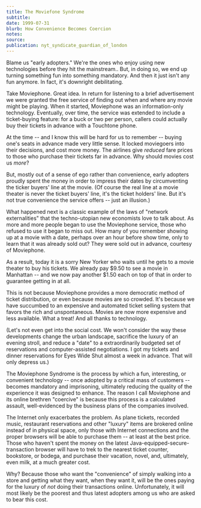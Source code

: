 ```yaml
---
title: The Moviefone Syndrome
subtitle:
date: 1999-07-31
blurb: How Convenience Becomes Coercion
notes:
source:
publication: nyt_syndicate_guardian_of_london
---
```


Blame us "early adopters." We're the ones who enjoy using new technologies before they hit the mainstream.. But, in doing so, we end up turning something fun into something mandatory. And then it just isn't any fun anymore. In fact, it's downright debilitating.

Take Moviephone. Great idea. In return for listening to a brief advertisement we were granted the free service of finding out when and where any movie might be playing. When it started, Moviephone was an information-only technology. Eventually, over time, the service was extended to include a ticket-buying feature: for a buck or two per person, callers could actually buy their tickets in advance with a Touchtone phone.

At the time -- and I know this will be hard for us to remember -- buying one's seats in advance made very little sense. It locked moviegoers into their decisions, and cost more money. The airlines give _reduced_ fare prices to those who purchase their tickets far in advance. Why should movies cost us _more_?

But, mostly out of a sense of ego rather than convenience, early adopters proudly spent the money in order to impress their dates by circumventing the ticker buyers' line at the movie. (Of course the real line at a movie theater is never the ticket buyers' line, it's the ticket holders' line. But it's not true convenience the service offers -- just an illusion.)

What happened next is a classic example of the laws of "network externalities" that the techno-utopian new economists love to talk about. As more and more people began to use the Moviephone service, those who refused to use it began to miss out. How many of you remember showing up at a movie with a date, perhaps over an hour before show time, only to learn that it was already sold out? They were sold out in advance, courtesy of Moviephone.

As a result, today it is a sorry New Yorker who waits until he gets to a movie theater to buy his tickets. We already pay $9.50 to see a movie in Manhattan -- and we now pay another $1.50 each on top of that in order to guarantee getting in at all.

This is not because Moviephone provides a more democratic method of ticket distribution, or even because movies are so crowded. It's because we have succumbed to an expensive and automated ticket selling system that favors the rich and unspontaneous. Movies are now more expensive and less available. What a treat! And all thanks to technology.

(Let's not even get into the social cost. We won't consider the way these developments change the urban landscape, sacrifice the luxury of an evening stroll, and reduce a "date" to a extraordinarily budgeted set of reservations and computer-assisted negotiations. I got my tickets and dinner reservations for Eyes Wide Shut almost a week in advance. That will only depress us.)

The Moviephone Syndrome is the process by which a fun, interesting, or convenient technology -- once adopted by a critical mass of customers -- becomes mandatory and imprisoning, ultimately reducing the quality of the experience it was designed to enhance. The reason I call Moviephone and its online brethren "coercive" is because this process is a calculated assault, well-evidenced by the business plans of the companies involved.

The Internet only exacerbates the problem. As plane tickets, recorded music, restaurant reservations and other "luxury" items are brokered online instead of in physical space, only those with Internet connections and the proper browsers will be able to purchase them -- at least at the best price. Those who haven't spent the money on the latest Java-equipped-secure-transaction browser will have to trek to the nearest ticket counter, bookstore, or bodega, and purchase their vacation, novel, and, ultimately, even milk, at a much greater cost.

Why? Because those who want the "convenience" of simply walking into a store and getting what they want, when they want it, will be the ones paying for the luxury of _not_ doing their transactions online. Unfortunately, it will most likely be the poorest and thus latest adopters among us who are asked to bear this cost.
